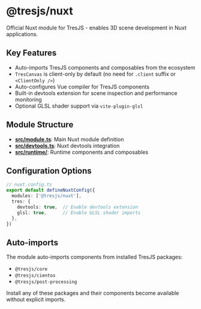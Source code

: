 # @tresjs/nuxt

Official Nuxt module for TresJS - enables 3D scene development in Nuxt applications.

## Key Features

- Auto-imports TresJS components and composables from the ecosystem
- `TresCanvas` is client-only by default (no need for `.client` suffix or `<ClientOnly />`)
- Auto-configures Vue compiler for TresJS components
- Built-in devtools extension for scene inspection and performance monitoring
- Optional GLSL shader support via `vite-plugin-glsl`

## Module Structure

- **[src/module.ts](src/module.ts)**: Main Nuxt module definition
- **[src/devtools.ts](src/devtools.ts)**: Nuxt devtools integration
- **[src/runtime/](src/runtime/)**: Runtime components and composables

## Configuration Options

```ts
// nuxt.config.ts
export default defineNuxtConfig({
  modules: ['@tresjs/nuxt'],
  tres: {
    devtools: true,  // Enable devtools extension
    glsl: true,      // Enable GLSL shader imports
  },
})
```

## Auto-imports

The module auto-imports components from installed TresJS packages:
- `@tresjs/core`
- `@tresjs/cientos`
- `@tresjs/post-processing`

Install any of these packages and their components become available without explicit imports.
